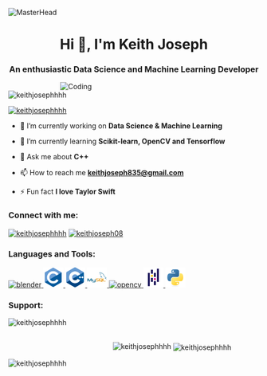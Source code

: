 ![MasterHead](https://res.cloudinary.com/practicaldev/image/fetch/s--a0VqOvf_--/c_imagga_scale,f_auto,fl_progressive,h_420,q_auto,w_1000/https://dev-to-uploads.s3.amazonaws.com/uploads/articles/4a6t7pmm323uaz9rv1rf.png)
<h1 align="center">Hi 👋, I'm Keith Joseph</h1>
<h3 align="center">An enthusiastic Data Science and Machine Learning Developer</h3>
<img align="right" alt="Coding" width="400" src=https://miro.medium.com/v2/format:jpg/resize:fill:80:56/1*1Xm4NjD-yZ0NF8rOhw1dsw.gif>

<p align="left"> <img src="https://komarev.com/ghpvc/?username=keithjosephhhh&label=Profile%20views&color=0e75b6&style=flat" alt="keithjosephhhh" /> </p>

<p align="left"> <a href="https://twitter.com/keithjosephhhh" target="blank"><img src="https://img.shields.io/twitter/follow/keithjosephhhh?logo=twitter&style=for-the-badge" alt="keithjosephhhh" /></a> </p>

- 🔭 I’m currently working on **Data Science & Machine Learning**

- 🌱 I’m currently learning **Scikit-learn, OpenCV and Tensorflow**

- 💬 Ask me about **C++**

- 📫 How to reach me **keithjoseph835@gmail.com**

- ⚡ Fun fact **I love Taylor Swift**

<h3 align="left">Connect with me:</h3>
<p align="left">
<a href="https://twitter.com/keithjosephhhh" target="blank"><img align="center" src="https://raw.githubusercontent.com/rahuldkjain/github-profile-readme-generator/master/src/images/icons/Social/twitter.svg" alt="keithjosephhhh" height="30" width="40" /></a>
<a href="https://linkedin.com/in/keithjoseph08" target="blank"><img align="center" src="https://raw.githubusercontent.com/rahuldkjain/github-profile-readme-generator/master/src/images/icons/Social/linked-in-alt.svg" alt="keithjoseph08" height="30" width="40" /></a>
</p>

<h3 align="left">Languages and Tools:</h3>
<p align="left"> <a href="https://www.blender.org/" target="_blank" rel="noreferrer"> <img src="https://download.blender.org/branding/community/blender_community_badge_white.svg" alt="blender" width="40" height="40"/> </a> <a href="https://www.cprogramming.com/" target="_blank" rel="noreferrer"> <img src="https://raw.githubusercontent.com/devicons/devicon/master/icons/c/c-original.svg" alt="c" width="40" height="40"/> </a> <a href="https://www.w3schools.com/cpp/" target="_blank" rel="noreferrer"> <img src="https://raw.githubusercontent.com/devicons/devicon/master/icons/cplusplus/cplusplus-original.svg" alt="cplusplus" width="40" height="40"/> </a> <a href="https://www.mysql.com/" target="_blank" rel="noreferrer"> <img src="https://raw.githubusercontent.com/devicons/devicon/master/icons/mysql/mysql-original-wordmark.svg" alt="mysql" width="40" height="40"/> </a> <a href="https://opencv.org/" target="_blank" rel="noreferrer"> <img src="https://www.vectorlogo.zone/logos/opencv/opencv-icon.svg" alt="opencv" width="40" height="40"/> </a> <a href="https://pandas.pydata.org/" target="_blank" rel="noreferrer"> <img src="https://raw.githubusercontent.com/devicons/devicon/2ae2a900d2f041da66e950e4d48052658d850630/icons/pandas/pandas-original.svg" alt="pandas" width="40" height="40"/> </a> <a href="https://www.python.org" target="_blank" rel="noreferrer"> <img src="https://raw.githubusercontent.com/devicons/devicon/master/icons/python/python-original.svg" alt="python" width="40" height="40"/> </a> </p>

<h3 align="left">Support:</h3>
<p><a href="https://www.buymeacoffee.com/keithjosephhhh"> <img align="left" src="https://cdn.buymeacoffee.com/buttons/v2/default-yellow.png" height="50" width="210" alt="keithjosephhhh" /></a></p><br><br>

<p><img align="left" src="https://github-readme-stats.vercel.app/api/top-langs?username=keithjosephhhh&show_icons=true&locale=en&layout=compact" alt="keithjosephhhh" /></p>

<p>&nbsp;<img align="center" src="https://github-readme-stats.vercel.app/api?username=keithjosephhhh&show_icons=true&locale=en" alt="keithjosephhhh" /></p>

<p><img align="center" src="https://github-readme-streak-stats.herokuapp.com/?user=keithjosephhhh&" alt="keithjosephhhh" /></p>
